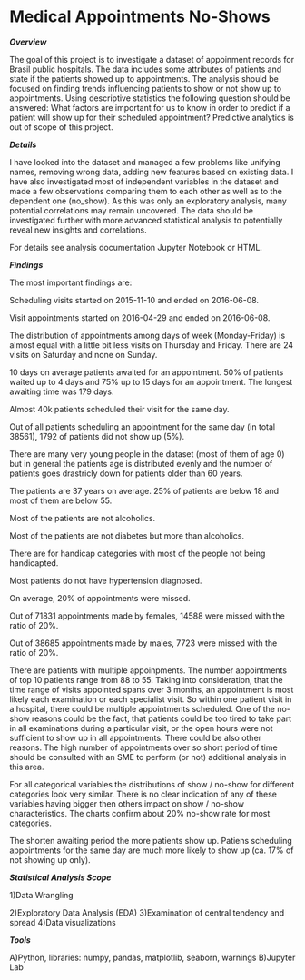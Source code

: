 
# Medical Appointments No-Shows

***Overview***

The goal of this project is to investigate a dataset of appoinment records for Brasil public hospitals. The data includes some attributes of patients and state if the patients showed up to appointments. The analysis should be focused on finding trends influencing patients to show or not show up to appointments. Using descriptive statistics the following question should be answered: What factors are important for us to know in order to predict if a patient will show up for their scheduled appointment? Predictive analytics is out of scope of this project.


***Details***

I have looked into the dataset and managed a few problems like unifying names, removing wrong data, adding new features based on existing data. I have also investigated most of independent variables in the dataset and made a few observations comparing them to each other as well as to the dependent one (no_show). As this was only an exploratory analysis, many potential correlations may remain uncovered. The data should be investigated further with more advanced statistical analysis to potentially reveal new insights and correlations.

For details see analysis documentation Jupyter Notebook or HTML.

***Findings***

The most important findings are:

Scheduling visits started on 2015-11-10 and ended on 2016-06-08.

Visit appointments started on 2016-04-29 and ended on 2016-06-08.

The distribution of appointments among days of week (Monday-Friday) is almost equal with a little bit less visits on Thursday and Friday. There are 24 visits on Saturday and none on Sunday.

10 days on average patients awaited for an appointment. 50% of patients waited up to 4 days and 75% up to 15 days for an appointment. The longest awaiting time was 179 days.

Almost 40k patients scheduled their visit for the same day.

Out of all patients scheduling an appointment for the same day (in total 38561), 1792 of patients did not show up (5%).

There are many very young people in the dataset (most of them of age 0) but in general the patients age is distributed evenly and the number of patients goes drastricly down for patients older than 60 years.

The patients are 37 years on average. 25% of patients are below 18 and most of them are below 55.

Most of the patients are not alcoholics.

Most of the patients are not diabetes but more than alcoholics.

There are for handicap categories with most of the people not being handicapted.

Most patients do not have hypertension diagnosed.

On average, 20% of appointments were missed.

Out of 71831 appointments made by females, 14588 were missed with the ratio of 20%.

Out of 38685 appointments made by males, 7723 were missed with the ratio of 20%.

There are patients with multiple appoinpments. The number appointments of top 10 patients range from 88 to 55. Taking into consideration, that the time range of visits appointed spans over 3 months, an appointment is most likely each examination or each specialist visit. So within one patient visit in a hospital, there could be multiple appointments scheduled. One of the no-show reasons could be the fact, that patients could be too tired to take part in all examinations during a particular visit, or the open hours were not sufficient to show up in all appointments. There could be also other reasons. The high number of appointments over so short period of time should be consulted with an SME to perform (or not) additional analysis in this area.

For all categorical variables the distributions of show / no-show for different categories look very similar. There is no clear indication of any of these variables having bigger then others impact on show / no-show characteristics. The charts confirm about 20% no-show rate for most categories.

The shorten awaiting period the more patients show up. Patiens scheduling appointments for the same day are much more likely to show up (ca. 17% of not showing up only).

***Statistical Analysis Scope***

1)Data Wrangling

2)Exploratory Data Analysis (EDA)
3)Examination of central tendency and spread
4)Data visualizations

***Tools***

A)Python, libraries: numpy, pandas, matplotlib, seaborn, warnings
B)Jupyter Lab


```python

```
